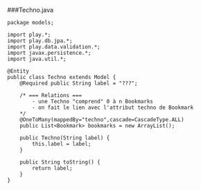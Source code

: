 <br>
###Techno.java

	package models;

	import play.*;
	import play.db.jpa.*;
	import play.data.validation.*;
	import javax.persistence.*;
	import java.util.*;

	@Entity
	public class Techno extends Model {
		@Required public String label = "???";

		/* === Relations ===
			- une Techno "comprend" 0 à n Bookmarks
			- on fait le lien avec l'attribut techno de Bookmark
		*/
		@OneToMany(mappedBy="techno",cascade=CascadeType.ALL)
		public List<Bookmark> bookmarks = new ArrayList();

		public Techno(String label) {
		    this.label = label;
		}

		public String toString() {
			return label;
		}
	}